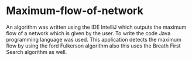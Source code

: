 # Maximum-flow-of-network
An algorithm was written using the IDE IntelliJ which outputs the  maximum flow of a network which is given by the user. To write the code  Java programming language was used. This application detects the  maximum flow by using the ford Fulkerson algorithm also this uses the  Breath First Search algorithm as well.
